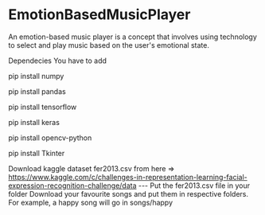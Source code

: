 # EmotionBasedMusicPlayer
 An emotion-based music player is a concept that involves using technology to select and play music based on the user's emotional state. 


Dependecies 
You have to add

pip install numpy 

pip install pandas 

pip install tensorflow 

pip install keras

pip install opencv-python

pip install Tkinter

Download kaggle dataset fer2013.csv from here => https://www.kaggle.com/c/challenges-in-representation-learning-facial-expression-recognition-challenge/data
  --- Put the fer2013.csv file in your folder
Download your favourite songs and put them in respective folders. For example, a happy song will go in songs/happy
